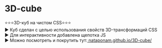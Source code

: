 # 3D-cube
:star::star::star:3D-куб на чистом CSS:star::star::star: \
:arrow_forward: Куб сделан с целью использования свойств 3D-трансформаций CSS\
:arrow_forward: Для интерактивности добавлена щепотка JS\
:arrow_forward: Можно посмотреть и покрутить тут:[ nataponam.github.io/3D-cube/](https://nataponam.github.io/3D-cube/)

